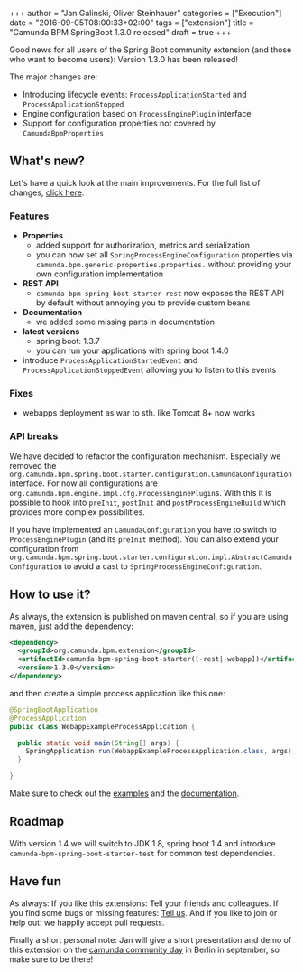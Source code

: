 +++
author = "Jan Galinski, Oliver Steinhauer"
categories = ["Execution"]
date = "2016-09-05T08:00:33+02:00"
tags = ["extension"]
title = "Camunda BPM SpringBoot 1.3.0 released"
draft = true
+++

Good news for all users of the Spring Boot community extension (and those who want to become users):
Version 1.3.0 has been released!

The major changes are:

* Introducing lifecycle events: `ProcessApplicationStarted` and `ProcessApplicationStopped`
* Engine configuration based on `ProcessEnginePlugin` interface
* Support for configuration properties not covered by `CamundaBpmProperties`

<!--more-->

## What's new?

Let's have a quick look at the main improvements. For the full list of changes, [click here](https://github.com/camunda/camunda-bpm-spring-boot-starter/issues?utf8=✓&q=milestone%3A1.3.0%20type%3Aissue%20).

### Features

* **Properties**
  * added support for authorization, metrics and serialization
  * you can now set all `SpringProcessEngineConfiguration` properties via `camunda.bpm.generic-properties.properties.` without providing your own configuration implementation
* **REST API**
  * `camunda-bpm-spring-boot-starter-rest` now exposes the REST API by default without annoying you to provide custom beans
* **Documentation**
  * we added some missing parts in documentation
* **latest versions**
  * spring boot: 1.3.7
  * you can run your applications with spring boot 1.4.0
* introduce `ProcessApplicationStartedEvent` and `ProcessApplicationStoppedEvent` allowing you to listen to this events

### Fixes

* webapps deployment as war to sth. like Tomcat 8+ now works   

### API breaks

We have decided to refactor the configuration mechanism. Especially we removed the  `org.camunda.bpm.spring.boot.starter.configuration.CamundaConfiguration` interface. For now all configurations are `org.camunda.bpm.engine.impl.cfg.ProcessEnginePlugin`s. With this it is possible to hook into `preInit`, `postInit` and `postProcessEngineBuild` which provides more complex possibilities.

If you have implemented an `CamundaConfiguration` you have to switch to `ProcessEnginePlugin` (and its `preInit` method). You can also extend your configuration from `org.camunda.bpm.spring.boot.starter.configuration.impl.AbstractCamundaConfiguration` to avoid a cast to `SpringProcessEngineConfiguration`.

## How to use it?

As always, the extension is published on maven central, so if you are using maven, just add the dependency:

```xml
<dependency>
  <groupId>org.camunda.bpm.extension</groupId>
  <artifactId>camunda-bpm-spring-boot-starter([-rest|-webapp])</artifactId>
  <version>1.3.0</version>
</dependency>
```

and then create a simple process application like this one:

```java
@SpringBootApplication
@ProcessApplication
public class WebappExampleProcessApplication {

  public static void main(String[] args) {
    SpringApplication.run(WebappExampleProcessApplication.class, args);
  }

}
```

Make sure to check out the [examples](https://github.com/camunda/camunda-bpm-spring-boot-starter/tree/master/examples) and the [documentation](http://camunda.github.io/camunda-bpm-spring-boot-starter/).

## Roadmap

With version 1.4 we will switch to JDK 1.8, spring boot 1.4 and introduce `camunda-bpm-spring-boot-starter-test` for common test dependencies.

## Have fun

As always: If you like this extensions: Tell your friends and colleagues. If you find some bugs or missing features: [Tell us](https://github.com/camunda/camunda-bpm-spring-boot-starter/issues).
And if you like to join or help out: we happily accept pull requests.

Finally a short personal note: Jan will give a short presentation and demo of this extension on the [camunda community day](https://network.camunda.org/meetings/72) in Berlin in september, so make sure to be there!
